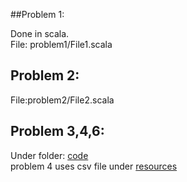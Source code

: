 

##Problem 1:

Done in scala.<br />
File: problem1/File1.scala



## Problem 2:

File:problem2/File2.scala 

## Problem 3,4,6:
  
  Under folder: [code](https://github.com/fathimamohammad/javaAlgorithms/tree/master/problem3_4_6/src/ppc/code)<br />
  problem 4 uses csv file under [resources](https://github.com/fathimamohammad/javaAlgorithms/tree/master/problem3_4_6/resources)

